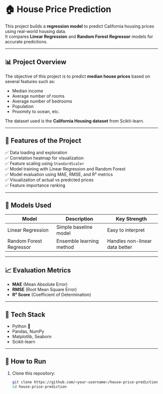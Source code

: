 # 🏠 House Price Prediction

This project builds a **regression model** to predict California housing prices using real-world housing data.  
It compares **Linear Regression** and **Random Forest Regressor** models for accurate predictions.

---

## 📊 Project Overview

The objective of this project is to predict **median house prices** based on several features such as:
- Median income
- Average number of rooms
- Average number of bedrooms
- Population
- Proximity to ocean, etc.

The dataset used is the **California Housing dataset** from Scikit-learn.

---

## 🧩 Features of the Project

✅ Data loading and exploration  
✅ Correlation heatmap for visualization  
✅ Feature scaling using `StandardScaler`  
✅ Model training with Linear Regression and Random Forest  
✅ Model evaluation using MAE, RMSE, and R² metrics  
✅ Visualization of actual vs predicted prices  
✅ Feature importance ranking  

---

## 🧠 Models Used

| Model | Description | Key Strength |
|--------|--------------|---------------|
| Linear Regression | Simple baseline model | Easy to interpret |
| Random Forest Regressor | Ensemble learning method | Handles non-linear data better |

---

## 📈 Evaluation Metrics

- **MAE** (Mean Absolute Error)  
- **RMSE** (Root Mean Square Error)  
- **R² Score** (Coefficient of Determination)

---

## 🧰 Tech Stack

- Python 🐍  
- Pandas, NumPy  
- Matplotlib, Seaborn  
- Scikit-learn  

---

## 🚀 How to Run

1. Clone this repository:
   ```bash
   git clone https://github.com/<your-username>/house-price-prediction.git
   cd house-price-prediction
